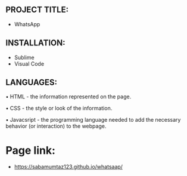 ## PROJECT TITLE:
* WhatsApp

## INSTALLATION:
* Sublime 
* Visual Code

## LANGUAGES:

• HTML - the information represented on the page.  

• CSS - the style or look of the information.

• Javacsript - the programming language needed to add the necessary behavior (or interaction) to the webpage.

# Page link:
* https://sabamumtaz123.github.io/whatsaap/

